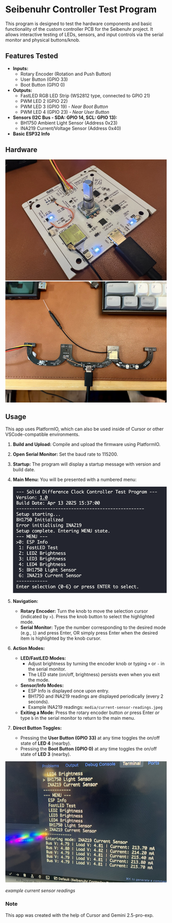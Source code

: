 # Seibenuhr Controller Test Program

This program is designed to test the hardware components and basic functionality of the custom controller PCB for the Seibenuhr project. It allows interactive testing of LEDs, sensors, and input controls via the serial monitor and physical buttons/knob.

## Features Tested

* **Inputs:**
  * Rotary Encoder (Rotation and Push Button)
  * User Button (GPIO 33)
  * Boot Button (GPIO 0)
* **Outputs:**
  * FastLED RGB LED Strip (WS2812 type, connected to GPIO 21)
  * PWM LED 2 (GPIO 22)
  * PWM LED 3 (GPIO 19) - *Near Boot Button*
  * PWM LED 4 (GPIO 23) - *Near User Button*
* **Sensors (I2C Bus - SDA: GPIO 14, SCL: GPIO 13):**
  * BH1750 Ambient Light Sensor (Address 0x23)
  * INA219 Current/Voltage Sensor (Address 0x40)
* **Basic ESP32 Info**

## Hardware

![Knob Controller PCB](media/knob-controller-pcb.jpeg)
![Miniclock Controller PCB](media/miniclock-controller-pcb.jpeg)

## Usage

This app uses PlatformIO, which can also be used inside of Cursor or other VSCode-compatible environments. 

1. **Build and Upload:** Compile and upload the firmware using PlatformIO.
2. **Open Serial Monitor:** Set the baud rate to 115200.
3. **Startup:** The program will display a startup message with version and build date.
4. **Main Menu:** You will be presented with a numbered menu:

    ![Main Menu Screenshot](media/test-program-main-menu.png)

5. **Navigation:**
    * **Rotary Encoder:** Turn the knob to move the selection cursor (indicated by `>`). Press the knob button to select the highlighted mode.
    * **Serial Monitor:** Type the number corresponding to the desired mode (e.g., `1`) and press Enter, OR simply press Enter when the desired item is highlighted by the knob cursor.
6. **Action Modes:**
    * **LED/FastLED Modes:**
        * Adjust brightness by turning the encoder knob or typing `+` or `-` in the serial monitor.
        * The LED state (on/off, brightness) persists even when you exit the mode.
    * **Sensor/Info Modes:**
        * ESP Info is displayed once upon entry.
        * BH1750 and INA219 readings are displayed periodically (every 2 seconds).
        * Example INA219 readings: `media/current-sensor-readings.jpeg`
    * **Exiting a Mode:** Press the rotary encoder button *or* press Enter *or* type `b` in the serial monitor to return to the main menu.
7. **Direct Button Toggles:**
    * Pressing the **User Button (GPIO 33)** at any time toggles the on/off state of **LED 4** (nearby).
    * Pressing the **Boot Button (GPIO 0)** at any time toggles the on/off state of **LED 3** (nearby).

![INA219 readings](media/current-sensor-readings.jpeg)

*example current sensor readings*


### Note

This app was created with the help of Cursor and Gemini 2.5-pro-exp. 